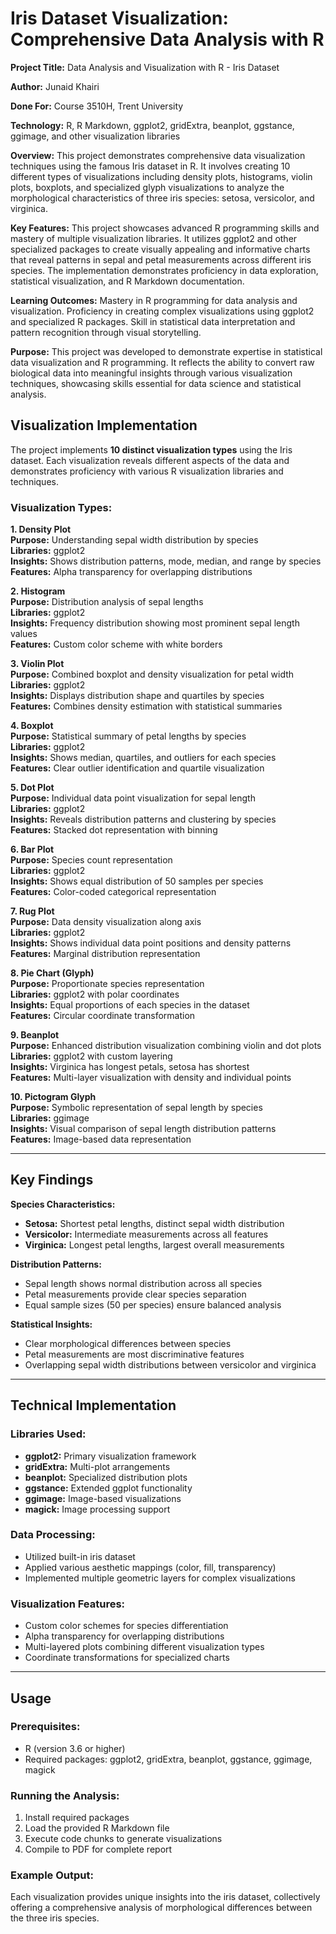 # Iris Dataset Visualization: Comprehensive Data Analysis with R

**Project Title:** Data Analysis and Visualization with R - Iris Dataset

**Author:** Junaid Khairi

**Done For:** Course 3510H, Trent University

**Technology:** R, R Markdown, ggplot2, gridExtra, beanplot, ggstance, ggimage, and other visualization libraries

**Overview:** This project demonstrates comprehensive data visualization techniques using the famous Iris dataset in R. It involves creating 10 different types of visualizations including density plots, histograms, violin plots, boxplots, and specialized glyph visualizations to analyze the morphological characteristics of three iris species: setosa, versicolor, and virginica.

**Key Features:** This project showcases advanced R programming skills and mastery of multiple visualization libraries. It utilizes ggplot2 and other specialized packages to create visually appealing and informative charts that reveal patterns in sepal and petal measurements across different iris species. The implementation demonstrates proficiency in data exploration, statistical visualization, and R Markdown documentation.

**Learning Outcomes:** Mastery in R programming for data analysis and visualization. Proficiency in creating complex visualizations using ggplot2 and specialized R packages. Skill in statistical data interpretation and pattern recognition through visual storytelling.

**Purpose:** This project was developed to demonstrate expertise in statistical data visualization and R programming. It reflects the ability to convert raw biological data into meaningful insights through various visualization techniques, showcasing skills essential for data science and statistical analysis.

## Visualization Implementation

The project implements **10 distinct visualization types** using the Iris dataset. Each visualization reveals different aspects of the data and demonstrates proficiency with various R visualization libraries and techniques.

### Visualization Types:

**1. Density Plot**  
**Purpose:** Understanding sepal width distribution by species  
**Libraries:** ggplot2  
**Insights:** Shows distribution patterns, mode, median, and range by species  
**Features:** Alpha transparency for overlapping distributions

**2. Histogram**  
**Purpose:** Distribution analysis of sepal lengths  
**Libraries:** ggplot2  
**Insights:** Frequency distribution showing most prominent sepal length values  
**Features:** Custom color scheme with white borders

**3. Violin Plot**  
**Purpose:** Combined boxplot and density visualization for petal width  
**Libraries:** ggplot2  
**Insights:** Displays distribution shape and quartiles by species  
**Features:** Combines density estimation with statistical summaries

**4. Boxplot**  
**Purpose:** Statistical summary of petal lengths by species  
**Libraries:** ggplot2  
**Insights:** Shows median, quartiles, and outliers for each species  
**Features:** Clear outlier identification and quartile visualization

**5. Dot Plot**  
**Purpose:** Individual data point visualization for sepal length  
**Libraries:** ggplot2  
**Insights:** Reveals distribution patterns and clustering by species  
**Features:** Stacked dot representation with binning

**6. Bar Plot**  
**Purpose:** Species count representation  
**Libraries:** ggplot2  
**Insights:** Shows equal distribution of 50 samples per species  
**Features:** Color-coded categorical representation

**7. Rug Plot**  
**Purpose:** Data density visualization along axis  
**Libraries:** ggplot2  
**Insights:** Shows individual data point positions and density patterns  
**Features:** Marginal distribution representation

**8. Pie Chart (Glyph)**  
**Purpose:** Proportionate species representation  
**Libraries:** ggplot2 with polar coordinates  
**Insights:** Equal proportions of each species in the dataset  
**Features:** Circular coordinate transformation

**9. Beanplot**  
**Purpose:** Enhanced distribution visualization combining violin and dot plots  
**Libraries:** ggplot2 with custom layering  
**Insights:** Virginica has longest petals, setosa has shortest  
**Features:** Multi-layer visualization with density and individual points

**10. Pictogram Glyph**  
**Purpose:** Symbolic representation of sepal length by species  
**Libraries:** ggimage  
**Insights:** Visual comparison of sepal length distribution patterns  
**Features:** Image-based data representation

---

## Key Findings

**Species Characteristics:**
- **Setosa:** Shortest petal lengths, distinct sepal width distribution
- **Versicolor:** Intermediate measurements across all features
- **Virginica:** Longest petal lengths, largest overall measurements

**Distribution Patterns:**
- Sepal length shows normal distribution across all species
- Petal measurements provide clear species separation
- Equal sample sizes (50 per species) ensure balanced analysis

**Statistical Insights:**
- Clear morphological differences between species
- Petal measurements are most discriminative features
- Overlapping sepal width distributions between versicolor and virginica

---

## Technical Implementation

### Libraries Used:
- **ggplot2:** Primary visualization framework
- **gridExtra:** Multi-plot arrangements
- **beanplot:** Specialized distribution plots
- **ggstance:** Extended ggplot functionality
- **ggimage:** Image-based visualizations
- **magick:** Image processing support

### Data Processing:
- Utilized built-in iris dataset
- Applied various aesthetic mappings (color, fill, transparency)
- Implemented multiple geometric layers for complex visualizations

### Visualization Features:
- Custom color schemes for species differentiation
- Alpha transparency for overlapping distributions
- Multi-layered plots combining different visualization types
- Coordinate transformations for specialized charts

---

## Usage

### Prerequisites:
- R (version 3.6 or higher)
- Required packages: ggplot2, gridExtra, beanplot, ggstance, ggimage, magick

### Running the Analysis:
1. Install required packages
2. Load the provided R Markdown file
3. Execute code chunks to generate visualizations
4. Compile to PDF for complete report

### Example Output:
Each visualization provides unique insights into the iris dataset, collectively offering a comprehensive analysis of morphological differences between the three iris species.
